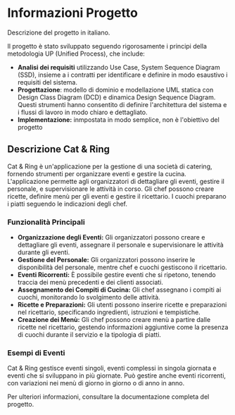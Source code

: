 # Informazioni Progetto 
Descrizione del progetto in italiano.

Il progetto è stato sviluppato seguendo rigorosamente i principi della metodologia UP (Unified Process), che include:
- **Analisi dei requisiti** utilizzando Use Case, System Sequence Diagram (SSD), insieme a i contratti per identificare e definire in modo esaustivo i requisiti del sistema.
- **Progettazione**: modello di dominio e modellazione UML statica con Design Class Diagram (DCD) e dinamica Design Sequence Diagram. Questi strumenti hanno consentito di definire l'architettura del sistema e i flussi di lavoro in modo chiaro e dettagliato.
- **Implementazione:** inmpostata in modo semplice, non è l'obiettivo del progetto

## Descrizione Cat & Ring
Cat & Ring è un'applicazione per la gestione di una società di catering, fornendo strumenti per organizzare eventi e gestire la cucina. L'applicazione permette agli organizzatori di dettagliare gli eventi, gestire il personale, e supervisionare le attività in corso. Gli chef possono creare ricette, definire menù per gli eventi e gestire il ricettario. I cuochi preparano i piatti seguendo le indicazioni degli chef.

### Funzionalità Principali
- **Organizzazione degli Eventi:** Gli organizzatori possono creare e dettagliare gli eventi, assegnare il personale e supervisionare le attività durante gli eventi.
- **Gestione del Personale:** Gli organizzatori possono inserire le disponibilità del personale, mentre chef e cuochi gestiscono il ricettario.
- **Eventi Ricorrenti:** È possibile gestire eventi che si ripetono, tenendo traccia dei menù precedenti e dei clienti associati.
- **Assegnamento dei Compiti di Cucina:** Gli chef assegnano i compiti ai cuochi, monitorando lo svolgimento delle attività.
- **Ricette e Preparazioni:** Gli utenti possono inserire ricette e preparazioni nel ricettario, specificando ingredienti, istruzioni e tempistiche.
- **Creazione dei Menù:** Gli chef possono creare menù a partire dalle ricette nel ricettario, gestendo informazioni aggiuntive come la presenza di cuochi durante il servizio e la tipologia di piatti.

### Esempi di Eventi
Cat & Ring gestisce eventi singoli, eventi complessi in singola giornata e eventi che si sviluppano in più giornate. Può gestire anche eventi ricorrenti, con variazioni nei menù di giorno in giorno o di anno in anno.

Per ulteriori informazioni, consultare la documentazione completa del progetto.
